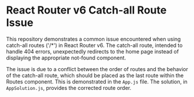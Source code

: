 # React Router v6 Catch-all Route Issue

This repository demonstrates a common issue encountered when using catch-all routes ('/*') in React Router v6.  The catch-all route, intended to handle 404 errors, unexpectedly redirects to the home page instead of displaying the appropriate not-found component.

The issue is due to a conflict between the order of routes and the behavior of the catch-all route, which should be placed as the last route within the Routes component. This is demonstrated in the `App.js` file.  The solution, in `AppSolution.js`, provides the corrected route order.